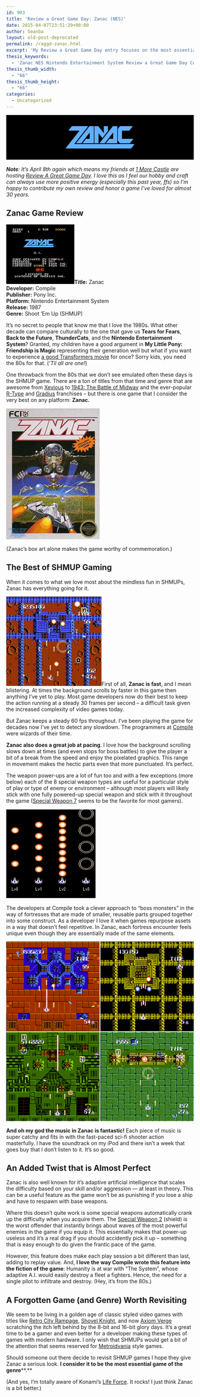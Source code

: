```yaml
---
id: 903
title: 'Review a Great Game Day: Zanac (NES)'
date: 2015-04-07T23:51:29+00:00
author: Seanba
layout: old-post-deprecated
permalink: /raggd-zanac.html
excerpt: 'My Review a Great Game Day entry focuses on the most essential SHMUP of the NES platform: Zanac'
thesis_keywords:
  - 'Zanac NES Nintendo Entertainment System Review a Great Game Day Compile '
thesis_thumb_width:
  - "66"
thesis_thumb_height:
  - "66"
categories:
  - Uncategorized
---
```

<a title="Zanac" href="http://en.wikipedia.org/wiki/Zanac" rel="Zanac"><img title="Zanac" style="border-left-width: 0px; border-right-width: 0px; background-image: none; border-bottom-width: 0px; padding-top: 0px; padding-left: 0px; display: inline; padding-right: 0px; border-top-width: 0px" border="0" alt="Zanac" src="/assets/wp-content/uploads/2015/04/zanac-bar.png" width="640" height="120" /></a>

_**Note**: It’s April 8th again which means my friends at <a title="1 More Castle" href="http://1morecastle.com/" rel="1 More Castle">1 More Castle</a> are hosting <a title="Review A Great Game Day" href="http://reviewagreatgameday.com/" rel="Review A Great Game Day">Review A Great Game Day</a>. I love this as I feel our hobby and craft can always use more positive energy (especially this past year, ffs) so I’m happy to contribute my own review and honor a game I’ve loved for almost 30 years._

## Zanac Game Review

<div class="review-box">
  <p>
    <strong><a href="/assets/wp-content/uploads/2015/04/zanac-title.png"><img title="Zanac (NES)" style="border-left-width: 0px; border-right-width: 0px; background-image: none; border-bottom-width: 0px; padding-top: 0px; padding-left: 0px; display: inline; padding-right: 0px; border-top-width: 0px" border="0" alt="zanac-title" src="/assets/wp-content/uploads/2015/04/zanac-title_thumb.png" width="183" height="160" /></a>Title:</strong> Zanac <br /><strong>Developer:</strong> Compile <br /><strong>Publisher:</strong> Pony Inc. <br /><strong>Platform:</strong> Nintendo Entertainment System <br /><strong>Release:</strong> 1987 <br /><strong>Genre:</strong> Shoot ‘Em Up (SHMUP)
  </p>
</div>

It’s no secret to people that know me that I love the 1980s. What other decade can compare culturally to the one that gave us **Tears for Fears**, **Back to the Future**, **ThunderCats**, and the **Nintendo Entertainment System**? Granted, my children have a good argument in **My Little Pony: Friendship is Magic** representing their generation well but what if you want to experience <a title="Transformers: The Movie" href="http://en.wikipedia.org/wiki/The_Transformers:_The_Movie" rel="Transformers: The Movie">a good Transformers movie</a> for once? Sorry kids, you need the 80s for that. (_‘Til all are one!_)

One throwback from the 80s that we don’t see emulated often these days is the SHMUP game. There are a ton of titles from that time and genre that are awesome from <a title="Xevious" href="http://en.wikipedia.org/wiki/Xevious" rel="Xevious">Xevious</a> to <a title="1943: The Battle of Midway" href="http://en.wikipedia.org/wiki/1943:_The_Battle_of_Midway" rel="1943: The Battle of Midway">1943: The Battle of Midway</a> and the ever-popular <a title="R-Type" href="http://en.wikipedia.org/wiki/R-Type" rel="R-Type">R-Type</a> and <a title="Gradius" href="http://en.wikipedia.org/wiki/Gradius_(video_game)" rel="Gradius">Gradius</a> franchises – but there is one game that I consider the very best on any platform: **Zanac.**

<a title="Zanac" href="http://en.wikipedia.org/wiki/Zanac" rel="Zanac"><img title="Zanac box art" style="border-left-width: 0px; border-right-width: 0px; background-image: none; border-bottom-width: 0px; padding-top: 0px; padding-left: 0px; display: inline; padding-right: 0px; border-top-width: 0px" border="0" alt="Zanac box art" src="/assets/wp-content/uploads/2015/04/zanac-box-art.png" width="251" height="352" /></a>

(Zanac’s box art alone makes the game worthy of commemoration.)

## The Best of SHMUP Gaming

When it comes to what we love most about the mindless fun in SHMUPs, Zanac has everything going for it.

<img title="Zanac in action" class="sba-align-left" style="border-left-width: 0px; border-right-width: 0px; background-image: none; border-bottom-width: 0px; padding-top: 0px; padding-left: 0px; padding-right: 0px; border-top-width: 0px" border="0" alt="Zanac in action" src="/assets/wp-content/uploads/2015/04/zanac-ss1.png" width="256" height="240" />First of all, **Zanac is fast**, and I mean blistering. At times the background scrolls by faster in this game then anything I’ve yet to play. Most game developers now do their best to keep the action running at a steady 30 frames per second – a difficult task given the increased complexity of video games today.

But Zanac keeps a steady 60 fps throughout. I’ve been playing the game for decades now I’ve yet to detect any slowdown. The programmers at <a title="Compile (Game Developer)" href="http://en.wikipedia.org/wiki/Compile_(publisher)" rel="Compile (Game Developer)">Compile</a> were wizards of their time.

**Zanac also does a great job at pacing**. I love how the background scrolling slows down at times (and even stops for boss battles) to give the player a bit of a break from the speed and enjoy the pixelated graphics. This range in movement makes the hectic parts even that more punctuated. It’s perfect.

The weapon power-ups are a lot of fun too and with a few exceptions (more below) each of the 8 special weapon types are useful for a particular style of play or type of enemy or environment – although most players will likely stick with one fully powered-up special weapon and stick with it throughout the game (<a title="Special Weapon 7" href="http://strategywiki.org/wiki/Zanac/Special_Weapons#Tile_7_-_High_Speed" rel="Special Weapon 7">Special Weapon 7</a> seems to be the favorite for most gamers).

<a title="Special Weapon 7" href="http://strategywiki.org/wiki/Zanac/Special_Weapons#Tile_7_-_High_Speed" rel="Special Weapon 7"><img title="Special Weapon 7" style="border-left-width: 0px; border-right-width: 0px; background-image: none; border-bottom-width: 0px; padding-top: 0px; padding-left: 0px; display: inline; padding-right: 0px; border-top-width: 0px" border="0" alt="Special Weapon 7" src="/assets/wp-content/uploads/2015/04/Zanac_Special7_diagram.png" width="240" height="240" /></a>

The developers at Compile took a clever approach to “boss monsters” in the way of fortresses that are made of smaller, reusable parts grouped together into some construct. As a developer I love it when games repurpose assets in a way that doesn’t feel repetitive. In Zanac, each fortress encounter feels unique even though they are essentially made of the same elements.

[<img title="Fortresses in Zanac" style="border-left-width: 0px; border-right-width: 0px; background-image: none; border-bottom-width: 0px; padding-top: 0px; padding-left: 0px; display: inline; padding-right: 0px; border-top-width: 0px" border="0" alt="Fortresses in Zanac" src="/assets/wp-content/uploads/2015/04/zanac-fortresses_thumb.png" width="514" height="482" />](/assets/wp-content/uploads/2015/04/zanac-fortresses.png)

**And oh my god the music in Zanac is fantastic!** Each piece of music is super catchy and fits in with the fast-paced sci-fi shooter action masterfully. I have the soundtrack on my iPod and there isn’t a week that goes buy that I don’t listen to it. It’s so good.

## An Added Twist that is Almost Perfect

Zanac is also well known for it’s adaptive artificial intelligence that scales the difficulty based on your skill and/or aggression &#8212; at least in theory. This can be a useful feature as the game won’t be as punishing if you lose a ship and have to respawn with base weapons.

Where this doesn’t quite work is some special weapons automatically crank up the difficulty when you acquire them. The <a title="Special Weapon 2" href="http://strategywiki.org/wiki/Zanac/Special_Weapons#Tile_2_-_Field_Shutter" rel="Special Weapon 2">Special Weapon 2</a> (shield) is the worst offender that instantly brings about waves of the most powerful enemies in the game if you equip it. This essentially makes that power-up useless and it’s a real drag if you should accidently pick it up – something that is easy enough to do given the frantic pace of the game.

However, this feature does make each play session a bit different than last, adding to replay value. And, **I love the way Compile wrote this feature into the fiction of the game**: Humanity is at war with “The System”, whose adaptive A.I. would easily destroy a fleet a fighters. Hence, the need for a single pilot to infiltrate and destroy. (Hey, it’s from the 80s.)

## A Forgotten Game (and Genre) Worth Revisiting

We seem to be living in a golden age of classic styled video games with titles like <a title="Retro City Rampage" href="http://en.wikipedia.org/wiki/Retro_City_Rampage" rel="Retro City Rampage">Retro City Rampage</a>, <a title="Shovel Knight" href="http://en.wikipedia.org/wiki/Shovel_Knight" rel="Shovel Knight">Shovel Knight</a>, and now <a title="Axiom Verge" href="http://en.wikipedia.org/wiki/Axiom_Verge" rel="Axiom Verge">Axiom Verge</a> scratching the itch left behind by the 8-bit and 16-bit glory days. It’s a great time to be a gamer and even better for a developer making these types of games with modern hardware. I only wish that SHMUPs would get a bit of the attention that seems reserved for <a title="Metroidvania" href="http://en.wikipedia.org/wiki/Metroidvania" rel="Metroidvania">Metroidvania</a> style games.

Should someone out there decide to revisit SHMUP games I hope they give Zanac a serious look. **I consider it to be the most essential game of the genre****.**

(And yes, I’m totally aware of Konami’s <a title="Life Force" href="http://en.wikipedia.org/wiki/Salamander_%28video_game%29" rel="Life Force">Life Force</a>. It rocks! I just think Zanac is a bit better.)